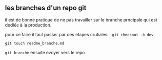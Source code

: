## les branches d'un repo git 

il est de bonne pratique de ne pas travailler sur le branche prncipale qui est dediée à  la production.

pour ce faire il faut passer par ces etapes crutiales: 
`` git checkout -b dev``

 ``git touch readme_branche.md``

 ``git branchè``
ensuite evoyer vers le repo



